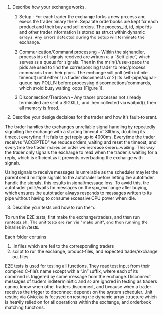 1. Describe how your exchange works.

    1.	Setup - For each trader the exchange forks a new process and execs the trader binary there. Separate orderbooks are kept for each product and their buy and sell orders. The process_id, id, pipe fds and other trader information is stored as struct within dynamic arrays. Any errors detected during the setup will terminate the exchange.

    2.	Communication/Command processing – Within the sighandler, process ids of signals received are written to a “Self-pipe”, which serves as a queue for signals. Then in the main()/user-space the pids are used to find the corresponding trader to read/process commands from their pipes. The exchange will poll (with infinite timeout) until either 1) a trader disconnects or 2) its self-pipe/signal-queue has POLLIN before processing disconnections/commands, which avoid busy waiting loops (Figure 1).

    3.	Disconnection/Teardown – Any trader processes not already terminated are sent a SIGKILL, and then collected via waitpid(), then all memory is freed.

2. Describe your design decisions for the trader and how it's fault-tolerant.

The trader handles the exchange’s unreliable signal handling by repeatedly signalling the exchange with a starting timeout of 300ms, doubling its timeout everytime if it fails to get reply up to 4000ms. Everytime the trader receives "ACCEPTED" we reduce orders_waiting and reset the timeout, and everytime the trader makes an order we increase orders_waiting. This way the trader only signals the exchange to read when the trader is waiting for a reply, which is efficient as it prevents overloading the exchange with signals. 

Using signals to receive messages is unreliable as the scheduler may let the parent send multiple signals to the autotrader before letting the autotrader handle the signals, this results in signal/message loss. To avoid this, the autotrader polls/waits for messages on the spx_exchange after buying, which ensures the autotrader always responds to messages written to its pipe without having to consume excessive CPU power when idle.


3. Describe your tests and how to run them.

To run the E2E tests, first make the exchange/traders, and then run runtests.sh. The unit tests are ran via "make unit", and then running the binaries in /tests.

Each folder contains 
1. .in files which are fed to the corresponding traders
2. script to run the exchange, product-files, and expected trader/exchange out files

E2E tests is used for testing all functions. They read test input from their compiled C-file’s name except with a “.in” suffix, where each of its command is triggered by some message from the exchange. Disconnect messages of traders indeterministic and so are ignored in testing as traders cannot know when other traders disconnect, and because when a trader receives the trigger to disconnect depends on the system scheduler.
Unit testing via CMocka is focused on testing the dynamic array structure which is heavily relied on for all operations within the exchange, and orderbook matching functions.

